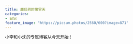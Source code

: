 ```yaml
---
title: 鹿佳莼的第零天
categories:
- 日记
feature_image: "https://picsum.photos/2560/600?image=871"
---
```



小李和小沈的专属博客从今天开始！


